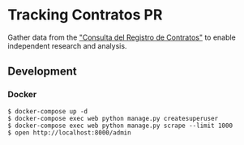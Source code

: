 # Tracking Contratos PR

Gather data from the ["Consulta del Registro de Contratos"](https://consultacontratos.ocpr.gov.pr/) to enable independent research and analysis.

## Development

### Docker

```
$ docker-compose up -d
$ docker-compose exec web python manage.py createsuperuser
$ docker-compose exec web python manage.py scrape --limit 1000
$ open http://localhost:8000/admin
```

